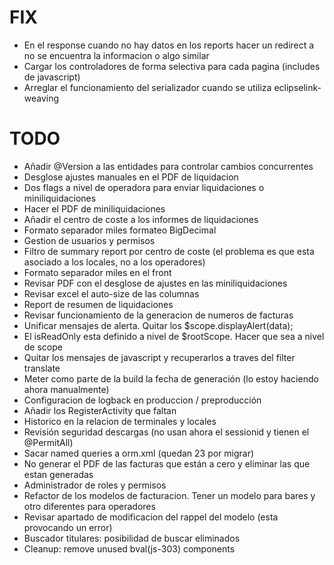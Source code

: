 # FIX
* En el response cuando no hay datos en los reports hacer un redirect a no se encuentra la informacion o algo similar
* Cargar los controladores de forma selectiva para cada pagina (includes de javascript)
* Arreglar el funcionamiento del serializador cuando se utiliza eclipselink-weaving

# TODO
* Añadir @Version a las entidades para controlar cambios concurrentes
* Desglose ajustes manuales en el PDF de liquidacion
* Dos flags a nivel de operadora para enviar liquidaciones o miniliquidaciones
* Hacer el PDF de miniliquidaciones
* Añadir el centro de coste a los informes de liquidaciones
* Formato separador miles formateo BigDecimal
* Gestion de usuarios y permisos
* Filtro de summary report por centro de coste (el problema es que esta asociado a los locales, no a los operadores)
* Formato separador miles en el front
* Revisar PDF con el desglose de ajustes en las miniliquidaciones
* Revisar excel el auto-size de las columnas
* Report de resumen de liquidaciones
* Revisar funcionamiento de la generacion de numeros de facturas
* Unificar mensajes de alerta. Quitar los $scope.displayAlert(data);
* El isReadOnly esta definido a nivel de $rootScope. Hacer que sea a nivel de scope
* Quitar los mensajes de javascript y recuperarlos a traves del filter translate
* Meter como parte de la build la fecha de generación (lo estoy haciendo ahora manualmente)
* Configuracion de logback en produccion / preproducción
* Añadir los RegisterActivity que faltan
* Historico en la relacion de terminales y locales
* Revisión seguridad descargas (no usan ahora el sessionid y tienen el @PermitAll)
* Sacar named queries a orm.xml (quedan 23 por migrar)
* No generar el PDF de las facturas que están a cero y eliminar las que estan generadas
* Administrador de roles y permisos
* Refactor de los modelos de facturacion. Tener un modelo para bares y otro diferentes para operadores
* Revisar apartado de modificacion del rappel del modelo (esta provocando un error)
* Buscador titulares: posibilidad de buscar eliminados
* Cleanup: remove unused bval(js-303) components
	